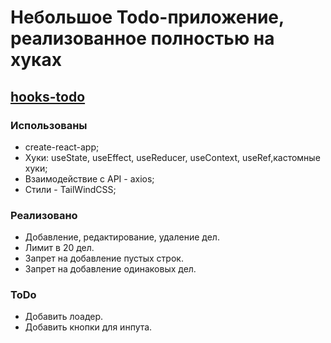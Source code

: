 # Небольшое Todo-приложение, реализованное полностью на хуках

## [hooks-todo](https://hooks-todo-9b98c.web.app/ 'Hooks-todo')

### Использованы

- create-react-app;
- Хуки: useState, useEffect, useReducer, useContext, useRef,кастомные хуки;
- Взаимодействие с API - axios;
- Стили - TailWindCSS;

### Реализовано

- Добавление, редактирование, удаление дел.
- Лимит в 20 дел.
- Запрет на добавление пустых строк.
- Запрет на добавление одинаковых дел.

### ToDo

- Добавить лоадер.
- Добавить кнопки для инпута.
